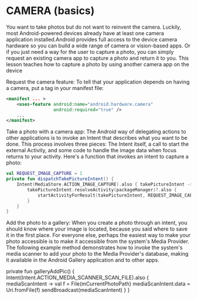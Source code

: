 # CAMERA (basics)

You want to take photos but do not want to reinvent the camera. Luckily, most Android-powered devices already have at least one camera application installed.Android provides full access to the device camera hardware so you can build a wide range of camera or vision-based apps. Or if you just need a way for the user to capture a photo, you can simply request an existing camera app to capture a photo and return it to you. This lesson teaches how to capture a photo by using another camera app on the device 


Request the camera feature:
To tell that your application depends on having a camera, put a <uses-feature> tag in your manifest file:

```xml
<manifest ... >
    <uses-feature android:name="android.hardware.camera"
                  android:required="true" />
    ...
</manifest>
```

Take a photo with a camera app:
The Android way of delegating actions to other applications is to invoke an Intent that describes what you want to be done. This process involves three pieces: The Intent itself, a call to start the external Activity, and some code to handle the image data when focus returns to your activity.
Here's a function that invokes an intent to capture a photo:

```kotlin
val REQUEST_IMAGE_CAPTURE = 1
private fun dispatchTakePictureIntent() {
    Intent(MediaStore.ACTION_IMAGE_CAPTURE).also { takePictureIntent ->
        takePictureIntent.resolveActivity(packageManager)?.also {
            startActivityForResult(takePictureIntent, REQUEST_IMAGE_CAPTURE)
        }
    }
}
```

Add the photo to a gallery:
When you create a photo through an intent, you should know where your image is located, because you said where to save it in the first place. For everyone else, perhaps the easiest way to make your photo accessible is to make it accessible from the system's Media Provider.
The following example method demonstrates how to invoke the system's media scanner to add your photo to the Media Provider's database, making it available in the Android Gallery application and to other apps.

private fun galleryAddPic() {
    Intent(Intent.ACTION_MEDIA_SCANNER_SCAN_FILE).also { mediaScanIntent ->
        val f = File(mCurrentPhotoPath)
        mediaScanIntent.data = Uri.fromFile(f)
        sendBroadcast(mediaScanIntent)
    }
}
